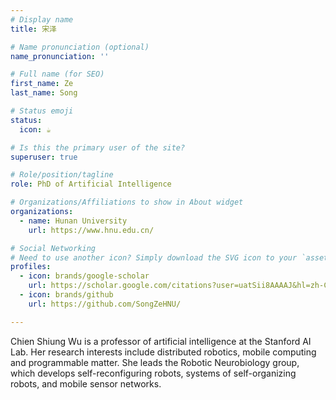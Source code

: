 ```yaml
---
# Display name
title: 宋泽

# Name pronunciation (optional)
name_pronunciation: ''

# Full name (for SEO)
first_name: Ze
last_name: Song

# Status emoji
status:
  icon: ☕️

# Is this the primary user of the site?
superuser: true

# Role/position/tagline
role: PhD of Artificial Intelligence

# Organizations/Affiliations to show in About widget
organizations:
  - name: Hunan University
    url: https://www.hnu.edu.cn/

# Social Networking
# Need to use another icon? Simply download the SVG icon to your `assets/media/icons/` folder.
profiles:
  - icon: brands/google-scholar
    url: https://scholar.google.com/citations?user=uatSii8AAAAJ&hl=zh-CN
  - icon: brands/github
    url: https://github.com/SongZeHNU/

---
```


Chien Shiung Wu is a professor of artificial intelligence at the Stanford AI Lab. Her research interests include
distributed robotics, mobile computing and programmable matter. She leads the Robotic Neurobiology group, which develops
self-reconfiguring robots, systems of self-organizing robots, and mobile sensor networks.

